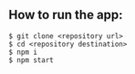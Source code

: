 
## How to run the app:

```
$ git clone <repository url>
$ cd <repository destination>
$ npm i
$ npm start
```
